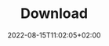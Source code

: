 ---
title: "Download"
date: 2022-08-15T11:02:05+02:00
description: "Download GRASS GIS"
weight: 1
layout: "os"
---